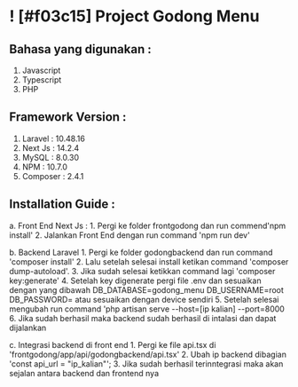 # ! [#f03c15]  Project Godong Menu 

## Bahasa yang digunakan :
1. Javascript
2. Typescript
3. PHP


## Framework Version :
  1. Laravel  : 10.48.16
  2. Next Js  : 14.2.4
  3. MySQL    : 8.0.30
  4. NPM      : 10.7.0
  5. Composer : 2.4.1

## Installation Guide : 
  a. Front End Next Js :
     1. Pergi ke folder frontgodong dan run commend'npm install'
     2. Jalankan Front End dengan run command 'npm run dev'
        
  b. Backend Laravel
     1. Pergi ke folder godongbackend dan run command 'composer install'
     2. Lalu setelah selesai install ketikan command 'composer dump-autoload'.
     3. Jika sudah selesai ketikkan command lagi 'composer key:generate'
     4. Setelah key digenerate pergi file .env dan sesuaikan dengan yang dibawah 
          DB_DATABASE=godong_menu
          DB_USERNAME=root
          DB_PASSWORD= 
      atau sesuaikan dengan device sendiri
    5. Setelah selesai mengubah run command 'php artisan serve --host=[ip kalian] --port=8000
    6. Jika sudah berhasil maka backend sudah berhasil di intalasi dan dapat dijalankan
       
  c. Integrasi backend di front end
    1. Pergi ke file api.tsx di  'frontgodong/app/api/godongbackend/api.tsx'
    2. Ubah ip backend dibagian 'const api_url = "ip_kalian"';
    3. Jika sudah berhasil terinntegrasi maka akan sejalan antara backend dan frontend nya

